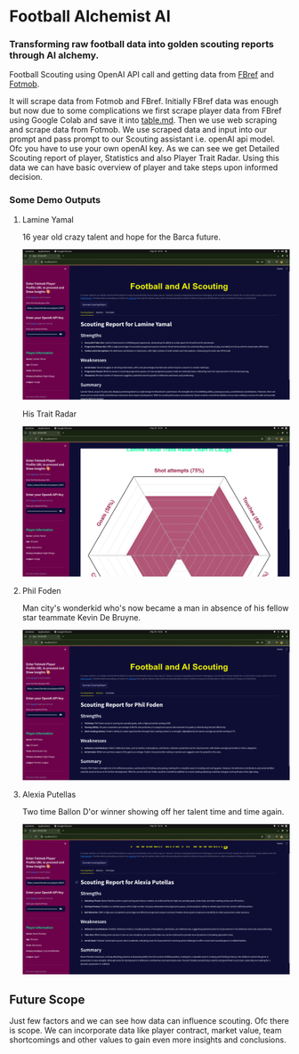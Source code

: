 # Football Alchemist AI
### Transforming raw football data into golden scouting reports through AI alchemy.
Football Scouting using OpenAI API call and getting data from [FBref](https://fbref.com/en/) and [Fotmob](https://www.fotmob.com/).

It will scrape data from Fotmob and FBref. Initially FBref data was enough but now due to some complications we first scrape player data from FBref using Google Colab and save it into [table.md](https://github.com/yashps7/Football_Alchemist_AI/blob/main/table.md). Then we use web scraping and scrape data from Fotmob. 
 We use scraped data and input into our prompt and pass prompt to our Scouting assistant i.e. openAI api model. Ofc you have to use your own openAI key.
 As we can see we get Detailed Scouting report of player, Statistics and also Player Trait Radar.
 Using this data we can have basic overview of player and take steps upon informed decision.

 ### Some Demo Outputs

 1. Lamine Yamal
    
    16 year old crazy talent and hope for the Barca future.
    
    ![Output Image](https://github.com/yashps7/Football_Alchemist_AI/blob/main/output/lamine.png)

    His Trait Radar
    
    ![Trait Image](https://github.com/yashps7/Football_Alchemist_AI/blob/main/output/lyTraits.png)

2. Phil Foden

   Man city's wonderkid who's now became a man in absence of his fellow star teammate Kevin De Bruyne.

   ![Phil](https://github.com/yashps7/Football_Alchemist_AI/blob/main/output/foden.png)

3. Alexia Putellas

   Two time Ballon D'or winner showing off her talent time and time again.

   ![Alexia](https://github.com/yashps7/Football_Alchemist_AI/blob/main/output/alexia.png)

## Future Scope
Just few factors and we can see how data can influence scouting. Ofc there is scope. We can incorporate data like player contract, market value, team shortcomings and other values to gain even more insights and conclusions.
